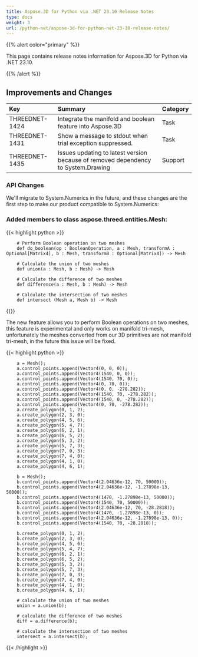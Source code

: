 ```yaml
---
title: Aspose.3D for Python via .NET 23.10 Release Notes
type: docs
weight: 3
url: /python-net/aspose-3d-for-python-net-23-10-release-notes/
---
```


{{% alert color="primary" %}}

This page contains release notes information for Aspose.3D for Python via .NET 23.10.

{{% /alert %}}
## **Improvements and Changes**

|**Key**|**Summary**|**Category**|
| :- | :- | :- |
| THREEDNET-1424 | Integrate the manifold and boolean feature into Aspose.3D | Task |
| THREEDNET-1431 | Show a message to stdout when trial exception suppressed. | Task |
| THREEDNET-1435 | Issues updating to latest version because of removed dependency to System.Drawing | Support |


### API Changes

We'll migrate to System.Numerics in the future, and these changes are the first step to make our product compatible to System.Numerics:

### Added members to class **aspose.threed.entities.Mesh**:

{{< highlight python >}}

        # Perform Boolean operation on two meshes
        def do_boolean(op : BooleanOperation, a : Mesh, transformA : Optional[Matrix4], b : Mesh, transformB : Optional[Matrix4]) -> Mesh

        # Calculate the union of two meshes
        def union(a : Mesh, b : Mesh) -> Mesh

        # Calculate the difference of two meshes
        def difference(a : Mesh, b : Mesh) -> Mesh

        # Calculate the intersection of two meshes
        def intersect (Mesh a, Mesh b) -> Mesh


{{</highlight>}}


The new feature allows you to perform Boolean operations on two meshes, this feature is experimental and only works on manifold tri-mesh, unfortunately the meshes converted from our 3D primitives are not manifold tri-mesh, in the future this issue will be fixed.


{{< highlight python >}}

        a = Mesh();
        a.control_points.append(Vector4(0, 0, 0));
        a.control_points.append(Vector4(1540, 0, 0));
        a.control_points.append(Vector4(1540, 70, 0));
        a.control_points.append(Vector4(0, 70, 0));
        a.control_points.append(Vector4(0, 0, -278.282));
        a.control_points.append(Vector4(1540, 70, -278.282));
        a.control_points.append(Vector4(1540, 0, -278.282));
        a.control_points.append(Vector4(0, 70, -278.282));
        a.create_polygon(0, 1, 2);
        a.create_polygon(2, 3, 0);
        a.create_polygon(4, 5, 6);
        a.create_polygon(5, 4, 7);
        a.create_polygon(6, 2, 1);
        a.create_polygon(6, 5, 2);
        a.create_polygon(5, 3, 2);
        a.create_polygon(5, 7, 3);
        a.create_polygon(7, 0, 3);
        a.create_polygon(7, 4, 0);
        a.create_polygon(4, 1, 0);
        a.create_polygon(4, 6, 1);

        b = Mesh();
        b.control_points.append(Vector4(2.04636e-12, 70, 50000));
        b.control_points.append(Vector4(2.04636e-12, -1.27898e-13, 50000));
        b.control_points.append(Vector4(1470, -1.27898e-13, 50000));
        b.control_points.append(Vector4(1540, 70, 50000));
        b.control_points.append(Vector4(2.04636e-12, 70, -28.2818));
        b.control_points.append(Vector4(1470, -1.27898e-13, 0));
        b.control_points.append(Vector4(2.04636e-12, -1.27898e-13, 0));
        b.control_points.append(Vector4(1540, 70, -28.2818));

        b.create_polygon(0, 1, 2);
        b.create_polygon(2, 3, 0);
        b.create_polygon(4, 5, 6);
        b.create_polygon(5, 4, 7);
        b.create_polygon(6, 2, 1);
        b.create_polygon(6, 5, 2);
        b.create_polygon(5, 3, 2);
        b.create_polygon(5, 7, 3);
        b.create_polygon(7, 0, 3);
        b.create_polygon(7, 4, 0);
        b.create_polygon(4, 1, 0);
        b.create_polygon(4, 6, 1);

        # calculate the union of two meshes
        union = a.union(b);

        # calculate the difference of two meshes 
        diff = a.difference(b);

        # calculate the intersection of two meshes
        intersect = a.intersect(b);

{{< /highlight >}}